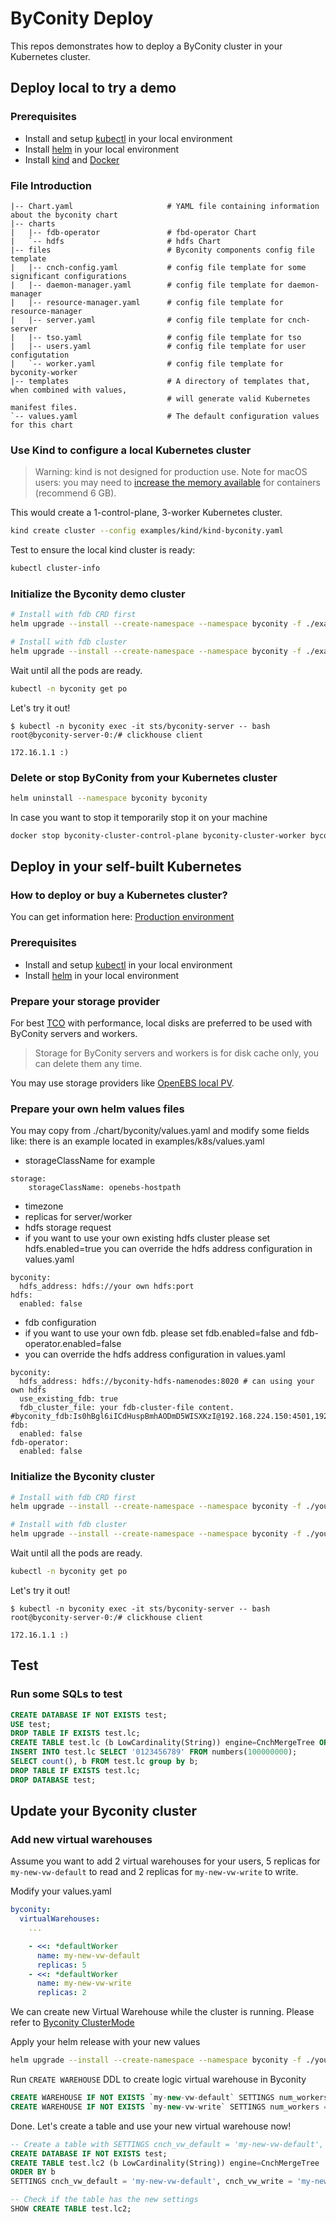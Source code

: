# ByConity Deploy

This repos demonstrates how to deploy a ByConity cluster in your Kubernetes cluster.

## Deploy local to try a demo

### Prerequisites

- Install and setup [kubectl](https://kubernetes.io/docs/tasks/tools/install-kubectl/) in your local environment
- Install [helm](https://helm.sh/) in your local environment
- Install [kind](https://kind.sigs.k8s.io/) and [Docker](https://www.docker.com/)

### File Introduction
```-- byconity
|-- Chart.yaml                     # YAML file containing information about the byconity chart
|-- charts
|   |-- fdb-operator               # fbd-operator Chart
|   `-- hdfs                       # hdfs Chart
|-- files                          # Byconity components config file template
|   |-- cnch-config.yaml           # config file template for some significant configurations
|   |-- daemon-manager.yaml        # config file template for daemon-manager
|   |-- resource-manager.yaml      # config file template for resource-manager
|   |-- server.yaml                # config file template for cnch-server
|   |-- tso.yaml                   # config file template for tso
|   |-- users.yaml                 # config file template for user configutation
|   `-- worker.yaml                # config file template for byconity-worker
|-- templates                      # A directory of templates that, when combined with values,
                                   # will generate valid Kubernetes manifest files.
`-- values.yaml                    # The default configuration values for this chart
```


### Use Kind to configure a local Kubernetes cluster

> Warning: kind is not designed for production use.
> Note for macOS users: you may need to [increase the memory available](https://docs.docker.com/desktop/get-started/#resources) for containers (recommend 6 GB).

This would create a 1-control-plane, 3-worker Kubernetes cluster.


```bash
kind create cluster --config examples/kind/kind-byconity.yaml
```

Test to ensure the local kind cluster is ready:

```bash
kubectl cluster-info
```

### Initialize the Byconity demo cluster

```bash
# Install with fdb CRD first
helm upgrade --install --create-namespace --namespace byconity -f ./examples/kind/values-kind.yaml byconity ./chart/byconity --set fdb.enabled=false

# Install with fdb cluster
helm upgrade --install --create-namespace --namespace byconity -f ./examples/kind/values-kind.yaml byconity ./chart/byconity
```

Wait until all the pods are ready.

```bash
kubectl -n byconity get po
```

Let's try it out!

```
$ kubectl -n byconity exec -it sts/byconity-server -- bash
root@byconity-server-0:/# clickhouse client

172.16.1.1 :)
```

### Delete or stop ByConity from your Kubernetes cluster

```bash
helm uninstall --namespace byconity byconity
```

In case you want to stop it temporarily stop it on your machine

```bash
docker stop byconity-cluster-control-plane byconity-cluster-worker byconity-cluster-worker2 byconity-cluster-worker3
```

## Deploy in your self-built Kubernetes

### How to deploy or buy a Kubernetes cluster?

You can get information here: [Production environment](https://kubernetes.io/docs/setup/production-environment/)

### Prerequisites

- Install and setup [kubectl](https://kubernetes.io/docs/tasks/tools/install-kubectl/) in your local environment
- Install [helm](https://helm.sh/) in your local environment

### Prepare your storage provider

For best [TCO](https://en.wikipedia.org/wiki/Total_cost_of_ownership) with performance, local disks are preferred to be used with ByConity servers and workers.

> Storage for ByConity servers and workers is for disk cache only, you can delete them any time.

You may use storage providers like [OpenEBS local PV](https://openebs.io/docs/concepts/localpv).

### Prepare your own helm values files

You may copy from ./chart/byconity/values.yaml and modify some fields like:
there is an example located in examples/k8s/values.yaml
- storageClassName
  for example
```dash
storage:
    storageClassName: openebs-hostpath
```
- timezone
- replicas for server/worker
- hdfs storage request
- if you want to use your own existing hdfs cluster please set hdfs.enabled=true
  you can override the hdfs address configuration in values.yaml
```dash
byconity:
  hdfs_address: hdfs://your own hdfs:port
hdfs:
  enabled: false
```
- fdb configuration
- if you want to use your own fdb. please set fdb.enabled=false and fdb-operator.enabled=false
-   you can override the hdfs address configuration in values.yaml
```dash
byconity:
  hdfs_address: hdfs://byconity-hdfs-namenodes:8020 # can using your own hdfs
  use_existing_fdb: true
  fdb_cluster_file: your fdb-cluster-file content. #byconity_fdb:Is0hBgl6iICdHuspBmhAODmD5WISXKzI@192.168.224.150:4501,192.168.226.83:4501,192.168.228.152:4501
fdb:
  enabled: false
fdb-operator:
  enabled: false
```

### Initialize the Byconity cluster

```bash
# Install with fdb CRD first
helm upgrade --install --create-namespace --namespace byconity -f ./your/custom/values.yaml byconity ./chart/byconity --set fdb.enabled=false

# Install with fdb cluster
helm upgrade --install --create-namespace --namespace byconity -f ./your/custom/values.yaml byconity ./chart/byconity
```

Wait until all the pods are ready.

```bash
kubectl -n byconity get po
```

Let's try it out!

```
$ kubectl -n byconity exec -it sts/byconity-server -- bash
root@byconity-server-0:/# clickhouse client

172.16.1.1 :)
```

## Test

### Run some SQLs to test

```sql
CREATE DATABASE IF NOT EXISTS test;
USE test;
DROP TABLE IF EXISTS test.lc;
CREATE TABLE test.lc (b LowCardinality(String)) engine=CnchMergeTree ORDER BY b;
INSERT INTO test.lc SELECT '0123456789' FROM numbers(100000000);
SELECT count(), b FROM test.lc group by b;
DROP TABLE IF EXISTS test.lc;
DROP DATABASE test;
```

## Update your Byconity cluster

### Add new virtual warehouses

Assume you want to add 2 virtual warehouses for your users, 5 replicas for `my-new-vw-default` to read and 2 replicas for `my-new-vw-write` to write.

Modify your values.yaml

```yaml
byconity:
  virtualWarehouses:
    ...

    - <<: *defaultWorker
      name: my-new-vw-default
      replicas: 5
    - <<: *defaultWorker
      name: my-new-vw-write
      replicas: 2
```

We can create new Virtual Warehouse while the cluster is running. Please refer to [Byconity ClusterMode](https://byconity.github.io/docs/basic-guide/virtual-warehouse-configuration#cluster-mode)

Apply your helm release with your new values

```bash
helm upgrade --install --create-namespace --namespace byconity -f ./your/custom/values.yaml byconity ./chart/byconity
```

Run `CREATE WAREHOUSE` DDL to create logic virtual warehouse in Byconity

```sql
CREATE WAREHOUSE IF NOT EXISTS `my-new-vw-default` SETTINGS num_workers = 0, type = 'Read';
CREATE WAREHOUSE IF NOT EXISTS `my-new-vw-write` SETTINGS num_workers = 0, type = 'Write';
```

Done. Let's create a table and use your new virtual warehouse now!

```sql
-- Create a table with SETTINGS cnch_vw_default = 'my-new-vw-default', cnch_vw_write = 'my-new-vw-write'
CREATE DATABASE IF NOT EXISTS test;
CREATE TABLE test.lc2 (b LowCardinality(String)) engine=CnchMergeTree
ORDER BY b
SETTINGS cnch_vw_default = 'my-new-vw-default', cnch_vw_write = 'my-new-vw-write';

-- Check if the table has the new settings
SHOW CREATE TABLE test.lc2;
```
